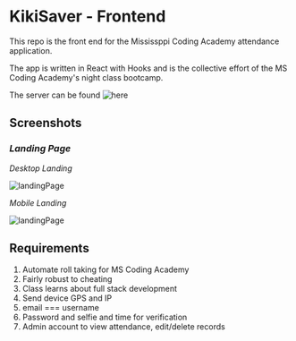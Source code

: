 # KikiSaver - Frontend

This repo is the front end for the Mississppi Coding Academy attendance application. 

The app is written in React with Hooks and is the collective effort of the MS Coding Academy's night class bootcamp.

The server can be found ![here](https://github.com/leviking/KikiSaver)


## Screenshots

### _Landing Page_
*Desktop Landing*

![landingPage](public/images/desktop.png)

*Mobile Landing*

![landingPage](public/images/responsive.png)


## Requirements

1. Automate roll taking for MS Coding Academy
2. Fairly robust to cheating
3. Class learns about full stack development
4. Send device GPS and IP
5. email === username
6. Password and selfie and time for verification
7. Admin account to view attendance, edit/delete records
